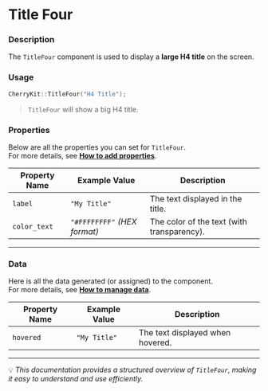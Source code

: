 # Title Four  

### Description  
The `TitleFour` component is used to display a **large H4 title** on the screen.  

### Usage  
```cpp
CherryKit::TitleFour("H4 Title");
```
> `TitleFour` will show a big H4 title.  

### Properties  
Below are all the properties you can set for `TitleFour`.  
For more details, see **[How to add properties]()**.  

| **Property Name** | **Example Value**                 | **Description**                           |
|------------------|---------------------------------|-------------------------------------------|
| `label`          | `"My Title"`                     | The text displayed in the title.         |
| `color_text`     | `"#FFFFFFFF"` *(HEX format)*    | The color of the text (with transparency). |

---

### Data  
Here is all the data generated (or assigned) to the component.  
For more details, see **[How to manage data]()**.  

| **Property Name** | **Example Value**  | **Description**                   |
|------------------|------------------|-----------------------------------|
| `hovered`       | `"My Title"`      | The text displayed when hovered. |

---

💡 *This documentation provides a structured overview of `TitleFour`, making it easy to understand and use efficiently.*  

